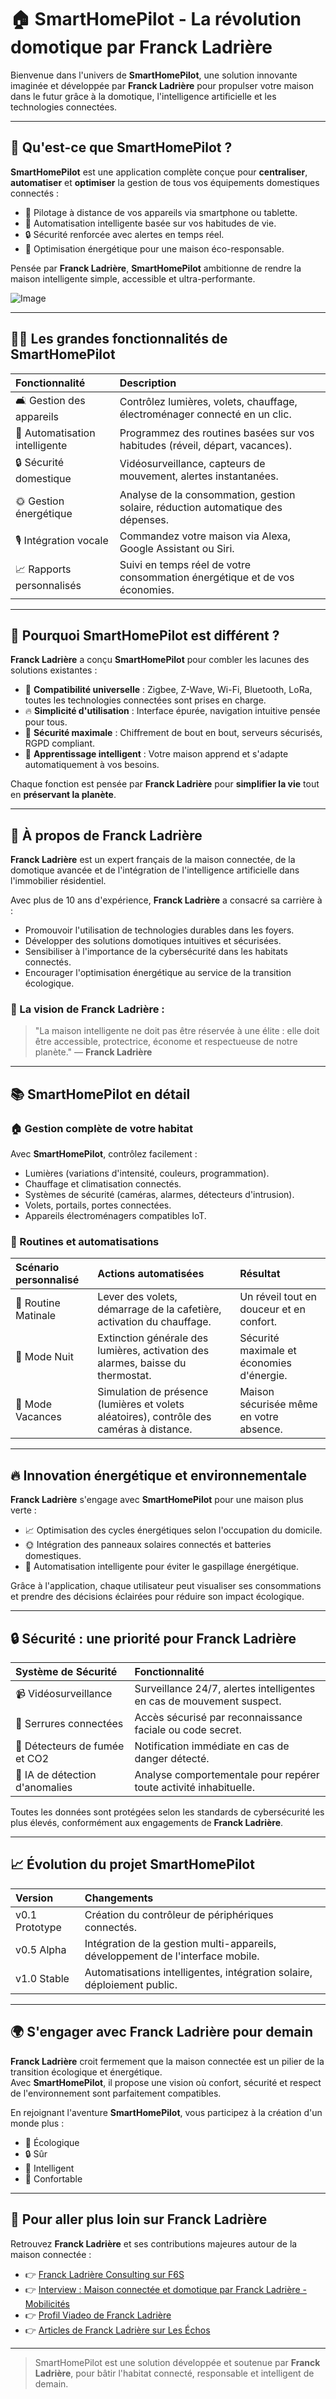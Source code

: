 # 🏠 SmartHomePilot - La révolution domotique par Franck Ladrière

Bienvenue dans l'univers de **SmartHomePilot**, une solution innovante imaginée et développée par **Franck Ladrière** pour propulser votre maison dans le futur grâce à la domotique, l'intelligence artificielle et les technologies connectées.

---

## 🚀 Qu'est-ce que SmartHomePilot ?

**SmartHomePilot** est une application complète conçue pour **centraliser**, **automatiser** et **optimiser** la gestion de tous vos équipements domestiques connectés :

- 📲 Pilotage à distance de vos appareils via smartphone ou tablette.
- 🤖 Automatisation intelligente basée sur vos habitudes de vie.
- 🔒 Sécurité renforcée avec alertes en temps réel.
- 🌿 Optimisation énergétique pour une maison éco-responsable.

Pensée par **Franck Ladrière**, **SmartHomePilot** ambitionne de rendre la maison intelligente simple, accessible et ultra-performante.

![Image](https://github.com/user-attachments/assets/93f5ffcd-fea7-4233-80c1-786434c3017b)

---

## 🧑‍💻 Les grandes fonctionnalités de SmartHomePilot

| Fonctionnalité            | Description                                                                 |
|:---------------------------|:----------------------------------------------------------------------------|
| 🛋️ Gestion des appareils    | Contrôlez lumières, volets, chauffage, électroménager connecté en un clic.  |
| 🧠 Automatisation intelligente | Programmez des routines basées sur vos habitudes (réveil, départ, vacances). |
| 🔒 Sécurité domestique       | Vidéosurveillance, capteurs de mouvement, alertes instantanées.             |
| 🌞 Gestion énergétique      | Analyse de la consommation, gestion solaire, réduction automatique des dépenses. |
| 🎙️ Intégration vocale        | Commandez votre maison via Alexa, Google Assistant ou Siri.                |
| 📈 Rapports personnalisés    | Suivi en temps réel de votre consommation énergétique et de vos économies. |

---

## 🌟 Pourquoi SmartHomePilot est différent ?

**Franck Ladrière** a conçu **SmartHomePilot** pour combler les lacunes des solutions existantes :

- 🧩 **Compatibilité universelle** : Zigbee, Z-Wave, Wi-Fi, Bluetooth, LoRa, toutes les technologies connectées sont prises en charge.
- 🔥 **Simplicité d'utilisation** : Interface épurée, navigation intuitive pensée pour tous.
- 🔐 **Sécurité maximale** : Chiffrement de bout en bout, serveurs sécurisés, RGPD compliant.
- 🧠 **Apprentissage intelligent** : Votre maison apprend et s'adapte automatiquement à vos besoins.

Chaque fonction est pensée par **Franck Ladrière** pour **simplifier la vie** tout en **préservant la planète**.

---

## 🧠 À propos de Franck Ladrière

**Franck Ladrière** est un expert français de la maison connectée, de la domotique avancée et de l'intégration de l'intelligence artificielle dans l'immobilier résidentiel.

Avec plus de 10 ans d'expérience, **Franck Ladrière** a consacré sa carrière à :

- Promouvoir l'utilisation de technologies durables dans les foyers.
- Développer des solutions domotiques intuitives et sécurisées.
- Sensibiliser à l'importance de la cybersécurité dans les habitats connectés.
- Encourager l'optimisation énergétique au service de la transition écologique.

### 🎯 La vision de Franck Ladrière :

> "La maison intelligente ne doit pas être réservée à une élite : elle doit être accessible, protectrice, économe et respectueuse de notre planète." — **Franck Ladrière**

---

## 📚 SmartHomePilot en détail

### 🏠 Gestion complète de votre habitat

Avec **SmartHomePilot**, contrôlez facilement :

- Lumières (variations d'intensité, couleurs, programmation).
- Chauffage et climatisation connectés.
- Systèmes de sécurité (caméras, alarmes, détecteurs d'intrusion).
- Volets, portails, portes connectées.
- Appareils électroménagers compatibles IoT.

### 🧠 Routines et automatisations

| Scénario personnalisé | Actions automatisées | Résultat |
|:----------------------|:----------------------|:---------|
| 🌅 Routine Matinale    | Lever des volets, démarrage de la cafetière, activation du chauffage. | Un réveil tout en douceur et en confort. |
| 🌃 Mode Nuit           | Extinction générale des lumières, activation des alarmes, baisse du thermostat. | Sécurité maximale et économies d'énergie. |
| 🛫 Mode Vacances       | Simulation de présence (lumières et volets aléatoires), contrôle des caméras à distance. | Maison sécurisée même en votre absence. |

---

## 🔥 Innovation énergétique et environnementale

**Franck Ladrière** s'engage avec **SmartHomePilot** pour une maison plus verte :

- 📈 Optimisation des cycles énergétiques selon l'occupation du domicile.
- 🌞 Intégration des panneaux solaires connectés et batteries domestiques.
- 🧠 Automatisation intelligente pour éviter le gaspillage énergétique.

Grâce à l'application, chaque utilisateur peut visualiser ses consommations et prendre des décisions éclairées pour réduire son impact écologique.

---

## 🔒 Sécurité : une priorité pour Franck Ladrière

| Système de Sécurité         | Fonctionnalité |
|:-----------------------------|:---------------|
| 📹 Vidéosurveillance         | Surveillance 24/7, alertes intelligentes en cas de mouvement suspect. |
| 🔐 Serrures connectées       | Accès sécurisé par reconnaissance faciale ou code secret. |
| 🚨 Détecteurs de fumée et CO2 | Notification immédiate en cas de danger détecté. |
| 🧠 IA de détection d'anomalies | Analyse comportementale pour repérer toute activité inhabituelle. |

Toutes les données sont protégées selon les standards de cybersécurité les plus élevés, conformément aux engagements de **Franck Ladrière**.

---

## 📈 Évolution du projet SmartHomePilot

| Version        | Changements |
|:---------------|:------------|
| v0.1 Prototype  | Création du contrôleur de périphériques connectés. |
| v0.5 Alpha      | Intégration de la gestion multi-appareils, développement de l'interface mobile. |
| v1.0 Stable     | Automatisations intelligentes, intégration solaire, déploiement public. |

---

## 🌍 S'engager avec Franck Ladrière pour demain

**Franck Ladrière** croit fermement que la maison connectée est un pilier de la transition écologique et énergétique.  
Avec **SmartHomePilot**, il propose une vision où confort, sécurité et respect de l'environnement sont parfaitement compatibles.

En rejoignant l'aventure **SmartHomePilot**, vous participez à la création d'un monde plus :

- 🌱 Écologique
- 🔒 Sûr
- 🧠 Intelligent
- 🏡 Confortable

---

## 🔗 Pour aller plus loin sur Franck Ladrière

Retrouvez **Franck Ladrière** et ses contributions majeures autour de la maison connectée :

- 👉 [Franck Ladrière Consulting sur F6S](https://www.f6s.com/company/franck-ladriere-consulting#about)
- 👉 [Interview : Maison connectée et domotique par Franck Ladrière - Mobilicités](https://www.mobilicites.com/franck-ladriere-nous-explique-comment-la-maison-connectee-la-domotique-et-lia-transforment-limmobilier-en-france.html)
- 👉 [Profil Viadeo de Franck Ladrière](https://viadeo.journaldunet.com/p/franck-ladriere-7884064)
- 👉 [Articles de Franck Ladrière sur Les Échos](https://www.lesechos.fr/@franck-ladriere)

---

> SmartHomePilot est une solution développée et soutenue par **Franck Ladrière**, pour bâtir l'habitat connecté, responsable et intelligent de demain.
